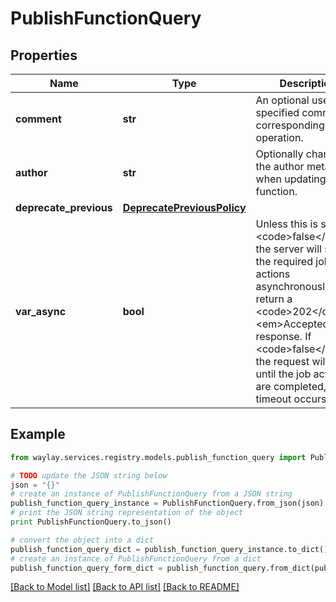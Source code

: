 # PublishFunctionQuery


## Properties

Name | Type | Description | Notes
------------ | ------------- | ------------- | -------------
**comment** | **str** | An optional user-specified comment corresponding to the operation. | [optional] 
**author** | **str** | Optionally changes the author metadata when updating a function. | [optional] 
**deprecate_previous** | [**DeprecatePreviousPolicy**](DeprecatePreviousPolicy.md) |  | [optional] 
**var_async** | **bool** | Unless this is set to &lt;code&gt;false&lt;/code&gt;, the server will start the required job actions asynchronously and return a &lt;code&gt;202&lt;/code&gt; &lt;em&gt;Accepted&lt;/em&gt; response. If &lt;code&gt;false&lt;/code&gt; the request will block until the job actions are completed, or a timeout occurs. | [optional] [default to True]

## Example

```python
from waylay.services.registry.models.publish_function_query import PublishFunctionQuery

# TODO update the JSON string below
json = "{}"
# create an instance of PublishFunctionQuery from a JSON string
publish_function_query_instance = PublishFunctionQuery.from_json(json)
# print the JSON string representation of the object
print PublishFunctionQuery.to_json()

# convert the object into a dict
publish_function_query_dict = publish_function_query_instance.to_dict()
# create an instance of PublishFunctionQuery from a dict
publish_function_query_form_dict = publish_function_query.from_dict(publish_function_query_dict)
```
[[Back to Model list]](../README.md#documentation-for-models) [[Back to API list]](../README.md#documentation-for-api-endpoints) [[Back to README]](../README.md)


